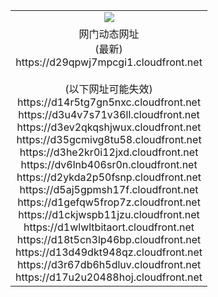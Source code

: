 ﻿<table>
  <tr></tr>
  <tr><td colspan=2 align=center><img src="https://d29qpwj7mpcgi1.cloudfront.net/Up/oGate.jpg" /></td></tr>
  <tr><td colspan=2 align=center>网门动态网址<br/>(最新)
<br>https://d29qpwj7mpcgi1.cloudfront.net
<br/><br/>(以下网址可能失效)
<br>https://d14r5tg7gn5nxc.cloudfront.net
<br>https://d3u4v7s71v36ll.cloudfront.net
<br>https://d3ev2qkqshjwux.cloudfront.net
<br>https://d35gcmivg8tu58.cloudfront.net
<br>https://d3he2kr0i12jxd.cloudfront.net
<br>https://dv6lnb406sr0n.cloudfront.net
<br>https://d2ykda2p50fsnp.cloudfront.net
<br>https://d5aj5gpmsh17f.cloudfront.net
<br>https://d1gefqw5frop7z.cloudfront.net
<br>https://d1ckjwspb11jzu.cloudfront.net
<br>https://d1wlwltbitaort.cloudfront.net
<br>https://d18t5cn3lp46bp.cloudfront.net
<br>https://d13d49dkt948qz.cloudfront.net
<br>https://d3r67db6h5dluv.cloudfront.net
<br>https://d17u2u20488hoj.cloudfront.net
    </td>
  </tr>
</table>
